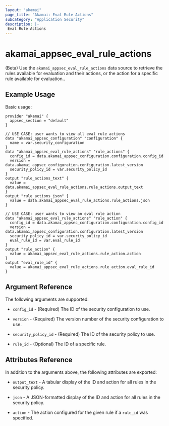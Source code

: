 ```yaml
---
layout: "akamai"
page_title: "Akamai: Eval Rule Actions"
subcategory: "Application Security"
description: |-
 Eval Rule Actions
---
```


# akamai_appsec_eval_rule_actions

(Beta) Use the `akamai_appsec_eval_rule_actions` data source to retrieve the rules available for evaluation and their actions, or the action for a specific rule available for evaluation..

## Example Usage

Basic usage:

```hcl
provider "akamai" {
  appsec_section = "default"
}

// USE CASE: user wants to view all eval rule actions
data "akamai_appsec_configuration" "configuration" {
  name = var.security_configuration
}
data "akamai_appsec_eval_rule_actions" "rule_actions" {
  config_id = data.akamai_appsec_configuration.configuration.config_id
  version = data.akamai_appsec_configuration.configuration.latest_version
  security_policy_id = var.security_policy_id
}
output "rule_actions_text" {
  value = data.akamai_appsec_eval_rule_actions.rule_actions.output_text
}
output "rule_actions_json" {
  value = data.akamai_appsec_eval_rule_actions.rule_actions.json
}

// USE CASE: user wants to view an eval rule action
data "akamai_appsec_eval_rule_actions" "rule_action" {
  config_id = data.akamai_appsec_configuration.configuration.config_id
  version = data.akamai_appsec_configuration.configuration.latest_version
  security_policy_id = var.security_policy_id
  eval_rule_id = var.eval_rule_id
}
output "rule_action" {
  value = akamai_appsec_eval_rule_actions.rule_action.action
}
output "eval_rule_id" {
  value = akamai_appsec_eval_rule_actions.rule_action.eval_rule_id
}
```

## Argument Reference

The following arguments are supported:

* `config_id` - (Required) The ID of the security configuration to use.

* `version` - (Required) The version number of the security configuration to use.

* `security_policy_id` - (Required) The ID of the security policy to use.

* `rule_id` - (Optional) The ID of a specific rule.

## Attributes Reference

In addition to the arguments above, the following attributes are exported:

* `output_text` - A tabular display of the ID and action for all rules in the security policy.

* `json` - A JSON-formatted display of the ID and action for all rules in the security policy.

* `action` - The action configured for the given rule if a `rule_id` was specified.
